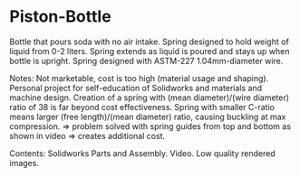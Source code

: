 # Piston-Bottle
Bottle that pours soda with no air intake. 
Spring designed to hold weight of liquid from 0-2 liters. 
Spring extends as liquid is poured and stays up when bottle is upright. 
Spring designed with ASTM-227 1.04mm-diameter wire. 

Notes:
Not marketable, cost is too high (material usage and shaping). 
Personal project for self-education of Solidworks and materials and machine design. 
Creation of a spring with (mean diameter)/(wire diameter) ratio of 38 is far beyond cost effectiveness. 
Spring with smaller C-ratio means larger (free length)/(mean diameter) ratio, causing buckling at max compression. 
  => problem solved with spring guides from top and bottom as shown in video => creates additional cost. 

Contents:
Solidworks Parts and Assembly. 
Video. 
Low quality rendered images. 

